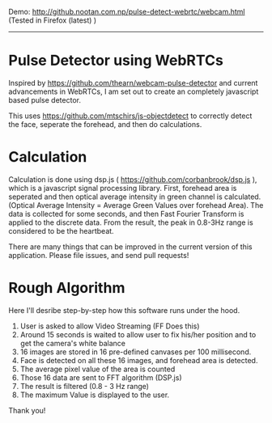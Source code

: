 Demo: http://github.nootan.com.np/pulse-detect-webrtc/webcam.html (Tested in Firefox (latest) )

----------------------------------

Pulse Detector using WebRTCs
==================

Inspired by https://github.com/thearn/webcam-pulse-detector and current advancements in WebRTCs, I am set out to create an completely javascript based pulse detector. 

This uses https://github.com/mtschirs/js-objectdetect to correctly detect the face, seperate the forehead, and then do calculations. 

Calculation
=======

Calculation is done using dsp.js ( https://github.com/corbanbrook/dsp.js ), which is a javascript signal processing library. First, forehead area is seperated and then optical average intensity in green channel is calculated. (Optical Average Intensity = Average Green Values over forehead Area). The data is collected for some seconds, and then Fast Fourier Transform is applied to the discrete data. From the result, the peak in 0.8-3Hz range is considered to be the heartbeat.

There are many things that can be improved in the current version of this application. Please file issues, and send pull requests! 


Rough Algorithm
====

Here I'll desribe step-by-step how this software runs under the hood.

1. User is asked to allow Video Streaming (FF Does this)
2. Around 15 seconds is waited to allow user to fix his/her position and to get the camera's white balance
3. 16 images are stored in 16 pre-defined canvases per 100 millisecond.
4. Face is detected on all these 16 images, and forehead area is detected.
5. The average pixel value of the area is counted
6. Those 16 data are sent to FFT algorithm (DSP.js) 
7. The result is filtered (0.8 - 3 Hz range)
8. The maximum Value is displayed to the user.





Thank you!
